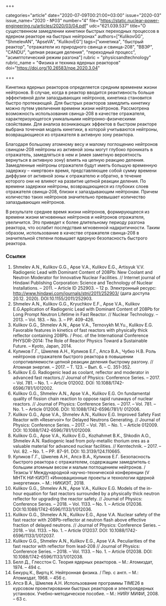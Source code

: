 +++

categories="article"
date="2020-07-09T00:21:00+03:00"
issue="2020-03"
issue_name="2020 - №03"
number="4"
file="https://static.nuclear-power-engineering.ru/articles/2020/03/04.pdf"
udc="621.039.537"
title="О существенном замедлении кинетики быстрых переходных процессов в ядерном реакторе на быстрых нейтронах"
authors=["KulikovGG", "ShmelevAN", "ApseVA", "KulikovEG"]
tags=["кинетика", "быстрый реактор", "отражатели из природного свинца и свинца-208", "ВВЭР", "CANDU", "цепная реакция деления", "переходный процесс", "асимптотический режим разгона"]
rubric = "physicsandtechnology"
rubric_name = "Физика и техника ядерных реакторов"
doi="https://doi.org/10.26583/npe.2020.3.04"

+++

Кинетика ядерных реакторов определяется средним временем жизни нейтронов. В случае, когда в реактор вводится реактивность больше эффективной доли запаздывающих нейтронов, кинетика становится быстро протекающей. Для быстрых реакторов замедлить кинетику можно путем увеличения времени жизни нейтронов. Рассмотрена возможность использования свинца-208 в качестве отражателя, характеризующегося уникальными нейтронно-физическими свойствами. Для анализа возникающих эффектов в быстром реакторе выбрана точечная модель кинетики, в которой учитываются нейтроны, возвращающиеся из отражателя в активную зону реактора.

Благодаря большому атомному весу и малому поглощению нейтронов свинцом-208 нейтроны из активной зоны могут глубоко проникать в отражатель, замедляться в нем и (имея заметную вероятность вернуться в активную зону) влиять на цепную реакцию деления. Замедленные нейтроны отражателя будут иметь большую временную задержку – «мертвое» время, представляющее собой сумму времени диффузии от активной зоны к отражателю и обратно, в течение которого они не влияют на развитие цепной реакции деления. По времени задержки нейтроны, возвращающиеся из глубоких слоев отражателя свинца-208, близки к запаздывающим нейтронам. Причем количество таких нейтронов значительно превышает количество запаздывающих нейтронов.

В результате среднее время жизни нейтронов, формирующееся из времени жизни мгновенных нейтронов и нейтронов отражателя, увеличится. Это приведет к более длительному периоду разгона реактора, что ослабит последствия мгновенной надкритичности. Таким образом, использование в качестве отражателя свинца-208 в значительной степени повышает ядерную безопасность быстрого реактора.

### Ссылки

1. Shmelev A.N., Kulikov G.G., Apse V.A., Kulikov E.G., Artisyuk V.V. Radiogenic Lead with Dominant Content of 208Pb: New Coolant and Neutron Moderator for Innovative Nuclear Facilities. // Internet journal of Hindawi Publishing Corporation: Science and Technology of Nuclear Installations. – 2011. – Article ID 252903. – 12 p. Электронный ресурс: http://www.hindawi.com/journals/stni/2011/252903/ (дата доступа 20.12. 2020). DOI:10.1155/2011/252903.
2. Shmelev A.N., Kulikov G.G., Kryuchkov E.F., Apse V.A., Kulikov E.G.Application of Radiogenic Lead with Dominant Content of 208Pb for Long Prompt Neutron Lifetime in Fast Reactor. // Nuclear Technology. – 2013. – Vol. 183. – No. 3. – PP. 409-426.
3. Kulikov G.G., Shmelev A.N., Apse V.A., Ternovykh M.Yu., Kulikov E.G. Favorable features in kinetics of fast reactors with physically thick reflector containing 208Pb. / Proc. of the International Conference PHYSOR-2014: The Role of Reactor Physics Toward a Sustainable Future. – Kyoto, Japan, 2014.
4. Куликов Г.Г., Шмелев А.Н., Куликов Е.Г., Апсэ В.А., Чубко Н.В. Роль нейтронов отражателя быстрого реактора в повышении сопротивляемости цепной реакции деления быстрому разгону. // Атомная энергия. – 2017. – Т. 123. – Вып. 6. – С. 351-352.
5. Kulikov E.G. Radiogenic lead as coolant, reflector and moderator in advanced fast reactors.// Journal of Physics: Conference Series. – 2017. – Vol. 781. – No. 1. – Article 012002. DOI: 10.1088/1742-6596/781/1/012002.
6. Kulikov G.G., Shmelev A.N., Apse V.A., Kulikov E.G. On fundamental quality of fission chain reaction to oppose rapid runaways of nuclear reactors. // Journal of Physics: Conference Series. – 2017. – Vol. 781. – No. 1. – Article 012006. DOI: 10.1088/1742-6596/781/1/ 012006.
7. Kulikov G.G., Apse V.A., Shmelev A.N., Kulikov E.G. Improved Safety Fast Reactor with «Reservoir» for Delayed Neutrons Generating. // Journal of Physics: Conference Series. – 2017. – Vol. 781. – No. 1. – Article 012009. DOI: 10.1088/1742-6596/781/1/012009.
8. Kulikov G.G., Apse V.A., Kulikov E.G., Kozhahmet B.K., Shkodin A.O., Shmelev A.N. Radiogenic lead from poly-metallic thorium ores as a valuable material for advanced nuclear facilities. // Kerntechnik. – 2017. – Vol. 82. – No. 1. – PP. 87-91. DOI: 10.3139/124.110665.
9. Куликов Г.Г., Шмелев А.Н., Апсэ В.А., Куликов Е.Г. Безопасность быстрого реактора с отражателем, содержащим замедлитель с большим атомным весом и малым поглощением нейтронов. / Тезисы V Международной научно-технической конференции (V МНТК НИ-КИЭТ) «Инновационные проекты и технологии ядерной энергетики». – М.: НИКИЭТ, 2018.
10. Kulikov G.G., Shmelev A.N., Apse V.A., Kulikov E.G. Models of the in-hour equation for fast reactors surrounded by a physically thick neutron reflector for upgrading the reactor safety. // Journal of Physics: Conference Series. – 2018. – Vol. 1133. – No. 1. – Article 012036. DOI:10.1088/1742-6596/1133/1/012036.
11. Kulikov G.G., Shmelev A.N., Kulikov E.G., Apse V.A. Nuclear safety of the fast reactor with 208Pb-reflector at neutron flash above effective fraction of delayed neutrons. // Journal of Physics: Conference Series. – 2018. – Vol. 1133. – No. 1. – Article 012037. DOI: 10.1088/1742-6596/1133/1/012037.
12. Kulikov G.G., Shmelev A.N., Kulikov E.G., Apse V.A. Peculiarities of the fast reactor with reflector from lead-208 // Journal of Physics: Conference Series. – 2018. – Vol. 1133. – No. 1. – Article 012038. DOI: 10.1088/1742-6596/1133/1/012038.
13. Белл Д., Глесстон С. Теория ядерных реакторов. – М.: Атомиздат, 1974. – 494 c.
14. Бекурц К., Виртц К. Нейтронная физика. / Пер. с англ. – М.: Атомиздат, 1968. – 456 с.
15. Апсэ В.А., Шмелев А.Н. Использование программы TIME26 в курсовом проектировании быстрых реакторов и электроядерных установок. Учебно-методическое пособие. – М.: НИЯУ МИФИ, 2008. – 63 с.